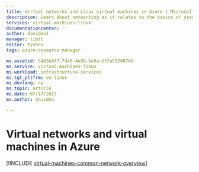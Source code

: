 ```yaml
---
title: Virtual networks and Linux virtual machines in Azure | Microsoft Docs
description: Learn about networking as it relates to the basics of creating Linux virtual machines in Azure.
services: virtual-machines-linux
documentationcenter: ''
author: davidmu1
manager: timlt
editor: tysonn
tags: azure-resource-manager

ms.assetid: 5493e9f7-7d45-4e98-be9a-657a53708746
ms.service: virtual-machines-linux
ms.workload: infrastructure-services
ms.tgt_pltfrm: vm-linux
ms.devlang: na
ms.topic: article
ms.date: 07/17/2017
ms.author: davidmu

---
```


# Virtual networks and virtual machines in Azure 

[!INCLUDE [virtual-machines-common-network-overview](../../../includes/virtual-machines-common-network-overview.md)]

